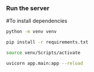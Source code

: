 ### Run the server

#To install dependencies
```bash
python -m venv venv

pip install -r requirements.txt
```

```bash
source venv/Scripts/activate
```

```bash
uvicorn app.main:app --reload
```
